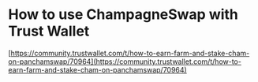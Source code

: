 # How to use ChampagneSwap with Trust Wallet

[https://community.trustwallet.com/t/how-to-earn-farm-and-stake-cham-on-panchamswap/70964](https://community.trustwallet.com/t/how-to-earn-farm-and-stake-cham-on-panchamswap/70964)

